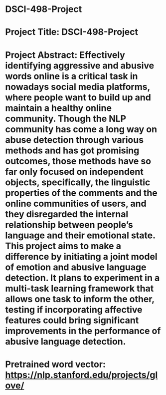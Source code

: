 # DSCI-498-Project

# Project Title: DSCI-498-Project

# Project Abstract: Effectively identifying aggressive and abusive words online is a critical task in nowadays social media platforms, where people want to build up and maintain a healthy online community. Though the NLP community has come a long way on abuse detection through various methods and has got promising outcomes, those methods have so far only focused on independent objects, specifically,  the linguistic properties of the comments and the online communities of users, and they disregarded the internal relationship between people’s language and their emotional state. This project aims to make a difference by initiating a joint model of emotion and abusive language detection. It plans to experiment in a multi-task learning framework that allows one task to inform the other, testing if incorporating affective features could bring significant improvements in the performance of abusive language detection.

# Pretrained word vector:  https://nlp.stanford.edu/projects/glove/
